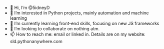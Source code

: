 - 👋 Hi, I’m @5idneyD
- 👀 I’m interested in Python projects, mainly automation and machine learning
- 🌱 I’m currently learning front-end skills, focusing on new JS frameworks
- 💞️ I’m looking to collaborate on nothing atm.
- 📫 How to reach me: email or linked in. Details are on my website: sld.pythonanywhere.com
